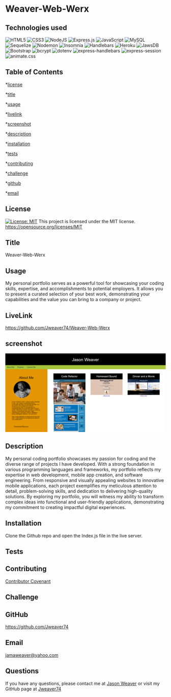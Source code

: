 # Weaver-Web-Werx
  ## Technologies used
  
![HTML5](https://img.shields.io/badge/HTML5-000000?style=for-the-badge&logo=HTML5&logoColor=white)
![CSS3](https://img.shields.io/badge/CSS3-000000?style=for-the-badge&logo=CSS3&logoColor=white)
![NodeJS](https://img.shields.io/badge/node.js-6DA55F?style=for-the-badge&logo=node.js&logoColor=white)
![Express.js](https://img.shields.io/badge/express.js-%23404d59.svg?style=for-the-badge&logo=express&logoColor=%2361DAFB)
![JavaScript](https://img.shields.io/badge/javascript-%23323330.svg?style=for-the-badge&logo=javascript&logoColor=%23F7DF1E)
![MySQL](https://img.shields.io/badge/mysql-%2300f.svg?style=for-the-badge&logo=mysql&logoColor=white)
![Sequelize](https://img.shields.io/badge/Sequelize-52B0E7?style=for-the-badge&logo=Sequelize&logoColor=white)
![Nodemon](https://img.shields.io/badge/NODEMON-%23323330.svg?style=for-the-badge&logo=nodemon&logoColor=%BBDEAD)
![Insomnia](https://img.shields.io/badge/Insomnia-black?style=for-the-badge&logo=insomnia&logoColor=5849BE)
![Handlebars](https://img.shields.io/badge/Handlebars-FF7F00?style=for-the-badge&logo=Handlebars&logoColor=white)
![Heroku](https://img.shields.io/badge/Heroku-430098?style=for-the-badge&logo=Heroku&logoColor=white)
![JawsDB](https://img.shields.io/badge/JawsDB-FF0000?style=for-the-badge&logo=JawsDB&logoColor=white)
![Bootstrap](https://img.shields.io/badge/Bootstrap-563D7C?style=for-the-badge&logo=Bootstrap&logoColor=white)
![bcrypt](https://img.shields.io/badge/bcrypt-000000?style=for-the-badge&logo=bcrypt&logoColor=white)
![dotenv](https://img.shields.io/badge/dotenv-000000?style=for-the-badge&logo=dotenv&logoColor=white)
![express-handlebars](https://img.shields.io/badge/express--handlebars-000000?style=for-the-badge&logo=express-handlebars&logoColor=white)
![express-session](https://img.shields.io/badge/express--session-000000?style=for-the-badge&logo=express-session&logoColor=white)
![animate.css](https://img.shields.io/badge/animate.css-000000?style=for-the-badge&logo=animate.css&logoColor=white)
  ## Table of Contents
  *[license](#license)

  *[title](#title)

  *[usage](#usage)

  *[livelink](#livelink)

  *[screenshot](#screenshot)

  *[description](#description)

  *[installation](#installation)

  *[tests](#tests)

  *[contributing](#contributing)

  *[challenge](#challenge)

  *[github](#github)

  *[email](#email)

  ## License
  [![License: MIT](https://img.shields.io/badge/License-MIT-yellow.svg)](https://opensource.org/licenses/MIT)
  This project is licensed under the MIT license.
  https://opensource.org/licenses/MIT


  ## Title
  Weaver-Web-Werx


  ## Usage
My personal portfolio serves as a powerful tool for showcasing your coding skills, expertise, and accomplishments to potential employers. It allows you to present a curated selection of your best work, demonstrating your capabilities and the value you can bring to a company or project.
  

  ## LiveLink
  https://github.com/Jweaver74/Weaver-Web-Werx

  ## screenshot
   ![Homescreen](assets/images/new-portfolio.png)
  


  ## Description
  My personal coding portfolio showcases my passion for coding and the diverse range of projects I have developed. With a strong foundation in various programming languages and frameworks, my portfolio reflects my expertise in web development, mobile app creation, and software engineering. From responsive and visually appealing websites to innovative mobile applications, each project exemplifies my meticulous attention to detail, problem-solving skills, and dedication to delivering high-quality solutions. By exploring my portfolio, you will witness my ability to transform complex ideas into functional and user-friendly applications, demonstrating my commitment to creating impactful digital experiences.
  


  ## Installation
  Clone the Github repo and open the Index.js file in the live server.
  


  ## Tests
  


  ## Contributing
  [Contributor Covenant](https://www.contributor-covenant.org/)
  


  ## Challenge
  


  ## GitHub
  https://github.com/Jweaver74


  ## Email
  jamaweaver@yahoo.com


  ## Questions
  If you have any questions, please contact me at [Jason Weaver](Jamaweaver@yahoo.com) or visit my GitHub page at [Jweaver74](https://github.com/Jweaver74)

